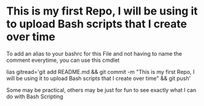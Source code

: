 # This is my first Repo, I will be using it to upload Bash scripts that I create over time

To add an alias to your bashrc for this File and not having to name the comment everytime, you can use this cmdlet

lias gitread='git add README.md  && git commit -m "This is my first Repo, I will be using it to upload Bash scripts that I create over time" && git push'


Some may be practical, others may be just for fun to see exactly what I can do with Bash Scripting
